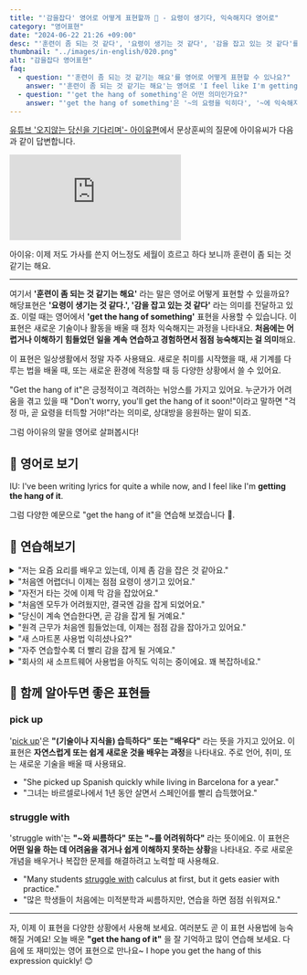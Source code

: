 ```yaml
---
title: "'감을잡다' 영어로 어떻게 표현할까 🎉 - 요령이 생기다, 익숙해지다 영어로"
category: "영어표현"
date: "2024-06-22 21:26 +09:00"
desc: "'훈련이 좀 되는 것 같다', '요령이 생기는 것 같다', '감을 잡고 있는 것 같다'를 영어로 어떻게 표현하면 좋을까요? '가사를 쓰는 요령이 생기는 것 같아요', '이제 조금 감을 잡은 것 같아요' 등을 영어로 표현하는 법을 배워봅시다. 다양한 예문을 통해서 연습하고 본인의 표현으로 만들어 보세요."
thumbnail: "../images/in-english/020.png"
alt: "감을잡다 영어표현"
faq:
  - question: "'훈련이 좀 되는 것 같기는 해요'를 영어로 어떻게 표현할 수 있나요?"
    answer: "'훈련이 좀 되는 것 같기는 해요'는 영어로 'I feel like I'm getting the hang of it'으로 표현할 수 있습니다. 이 표현은 '요령이 생기는 것 같다' 또는 '감을 잡고 있는 것 같다'라는 의미를 전달합니다."
  - question: "'get the hang of something'은 어떤 의미인가요?"
    answer: "'get the hang of something'은 '~의 요령을 익히다', '~에 익숙해지다', '~의 감을 잡다'라는 의미입니다. 이 표현은 어떤 일이나 기술을 배우는 과정에서 점차 능숙해지고 있음을 나타낼 때 사용됩니다."
---
```


[유튜브 '오지않는 당신을 기다리며'- 아이유편](https://www.youtube.com/watch?v=dNSAuAwHu_U&t=1156s)에서 문상훈씨의 질문에 아이유씨가 다음과 같이 답변합니다.

<iframe class="youtube" src="https://www.youtube.com/embed/dNSAuAwHu_U?si=TSwAyjmuIjprhW0n&amp;start=1156" title="YouTube video player" frameborder="0" allow="accelerometer; autoplay; clipboard-write; encrypted-media; gyroscope; picture-in-picture; web-share" referrerpolicy="strict-origin-when-cross-origin" allowfullscreen></iframe>

아이유: 이제 저도 가사를 쓴지 어느정도 세월이 흐르고 하다 보니까 훈련이 좀 되는 것 같기는 해요.

---

여기서 **'훈련이 좀 되는 것 같기는 해요'** 라는 말은 영어로 어떻게 표현할 수 있을까요? 해당표현은 **'요령이 생기는 것 같다.', '감을 잡고 있는 것 같다'** 라는 의미를 전달하고 있죠. 이럴 때는 영어에서 **'get the hang of something'** 표현을 사용할 수 있습니다. 이 표현은 새로운 기술이나 활동을 배울 때 점차 익숙해지는 과정을 나타내요. **처음에는 어렵거나 이해하기 힘들었던 일을 계속 연습하고 경험하면서 점점 능숙해지는 걸 의미**해요.

이 표현은 일상생활에서 정말 자주 사용돼요. 새로운 취미를 시작했을 때, 새 기계를 다루는 법을 배울 때, 또는 새로운 환경에 적응할 때 등 다양한 상황에서 쓸 수 있어요.

"Get the hang of it"은 긍정적이고 격려하는 뉘앙스를 가지고 있어요. 누군가가 어려움을 겪고 있을 때 "Don't worry, you'll get the hang of it soon!"이라고 말하면 "걱정 마, 곧 요령을 터득할 거야!"라는 의미로, 상대방을 응원하는 말이 되죠.

그럼 아이유의 말을 영어로 살펴봅시다!

## 📖 영어로 보기

IU: I've been writing lyrics for quite a while now, and I feel like I'm **getting the hang of it**.

그럼 다양한 예문으로 "get the hang of it"을 연습해 보겠습니다 🚀.

## 💬 연습해보기

<details>
<summary>"저는 요즘 요리를 배우고 있는데, 이제 좀 감을 잡은 것 같아요."</summary>
<span>"I've been <a href="/blog/in-english/245.learn/">learning</a> to cook lately, and I feel like I'm getting the hang of it."</span>
</details>

<details>
<summary>"처음엔 어렵더니 이제는 점점 요령이 생기고 있어요."</summary>
<span>"It was <a href="/blog/in-english/183.tough/">tough</a> <a href="/blog/in-english/184.at-first/">at first</a>, but I'm gradually getting the hang of it."</span>
</details>

<details>
<summary>"자전거 타는 것에 이제 막 감을 잡았어요."</summary>
<span>"I've just now gotten the hang of riding a bike."</span>
</details>

<details>
<summary>"처음엔 모두가 어려웠지만, 결국엔 감을 잡게 되었어요."</summary>
<span>"Everyone found it difficult at first, but eventually, we all got the hang of it."</span>
</details>

<details>
<summary>"당신이 계속 연습한다면, 곧 감을 잡게 될 거예요."</summary>
<span>"If you <a href="/blog/in-english/291.keep-ing/">keep practicing</a>, you'll get the hang of it soon."</span>
</details>

<details>
<summary>"원격 근무가 처음엔 힘들었는데, 이제는 점점 감을 잡아가고 있어요."</summary>
<span>"Working remotely was challenging at first, but I'm gradually getting the hang of it."</span>
</details>

<details>
<summary>"새 스마트폰 사용법 익히셨나요?"</summary>
<span>"Have you gotten the hang of your new smartphone yet?"</span>
</details>

<details>
<summary>"자주 연습할수록 더 빨리 감을 잡게 될 거예요."</summary>
<span>"The more you <a href="/blog/in-english/247.practice/">practice</a>, the faster you'll get the hang of it."</span>
</details>

<details>
<summary>"회사의 새 소프트웨어 사용법을 아직도 익히는 중이에요. 꽤 복잡하네요."</summary>
<span>"I'm <a href="/blog/in-english/254.still/">still</a> trying to get the hang of this new software at work. It's pretty complicated."</span>
</details>

## 🤝 함께 알아두면 좋은 표현들

### pick up

'[pick up](/blog/in-english/178.pick-up/)'은 **"(기술이나 지식을) 습득하다" 또는 "배우다"** 라는 뜻을 가지고 있어요. 이 표현은 **자연스럽게 또는 쉽게 새로운 것을 배우는 과정**을 나타내요. 주로 언어, 취미, 또는 새로운 기술을 배울 때 사용돼요.

- "She picked up Spanish quickly while living in Barcelona for a year."
- "그녀는 바르셀로나에서 1년 동안 살면서 스페인어를 빨리 습득했어요."

### struggle with

'struggle with'는 **"~와 씨름하다" 또는 "~를 어려워하다"** 라는 뜻이에요. 이 표현은 **어떤 일을 하는 데 어려움을 겪거나 쉽게 이해하지 못하는 상황**을 나타내요. 주로 새로운 개념을 배우거나 복잡한 문제를 해결하려고 노력할 때 사용해요.

- "Many students [struggle with](/blog/잘-안돼-영어표현/) calculus at first, but it gets easier with practice."
- "많은 학생들이 처음에는 미적분학과 씨름하지만, 연습을 하면 점점 쉬워져요."

---

자, 이제 이 표현을 다양한 상황에서 사용해 보세요. 여러분도 곧 이 표현 사용법에 능숙해질 거예요! 오늘 배운 **"get the hang of it"** 을 잘 기억하고 많이 연습해 보세요. 다음에 또 재미있는 영어 표현으로 만나요~ I hope you get the hang of this expression quickly! 😊
